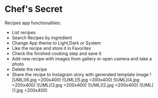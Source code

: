 # Chef's Secret
Recipes app functionalities:</br>
  - List recipes
  - Search Recipes by ingredient
  - Change App theme to Light,Dark or System
  - Like the recipe and store it in Favorites
  - Check the finished cooking step and save it
  - Add new recipe with images from gallery or open camera and take a photo
  - Delete the recipe
  - Share the recipe to Instagram story with generated template image
![UML](6.jpg =200x400)
![UML](5.jpg =200x400)
![UML](4.jpg =200x400)
![UML](3.jpg =200x400)
![UML](2.jpg =200x400)
![UML](1.jpg =200x400)

